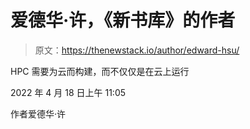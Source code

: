 # 爱德华·许，《新书库》的作者

> 原文：<https://thenewstack.io/author/edward-hsu/>

HPC 需要为云而构建，而不仅仅是在云上运行

2022 年 4 月 18 日上午 11:05

作者爱德华·许